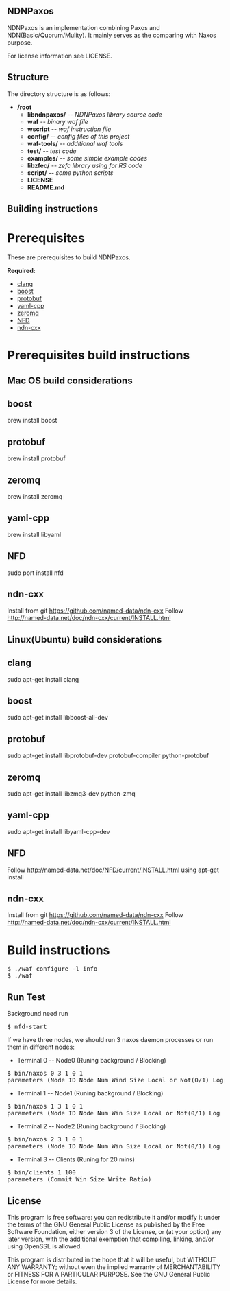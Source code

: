 NDNPaxos
----

NDNPaxos is an implementation combining Paxos and NDN(Basic/Quorum/Mulity). It mainly serves as the comparing with Naxos purpose.

For license information see LICENSE.

Structure
----

The directory structure is as follows:

* **/root**
    * **libndnpaxos/** *-- NDNPaxos library source code*
    * **waf** *-- binary waf file*
    * **wscript** *-- waf instruction file*
    * **config/** *-- config files of this project* 
    * **waf-tools/** *-- additional waf tools*
    * **test/** *-- test code*
    * **examples/** *-- some simple example codes*
    * **libzfec/** *-- zefc library using for RS code*
    * **script/** *-- some python scripts*
    * **LICENSE**
    * **README.md**

Building instructions
----
Prerequisites
==
These are prerequisites to build NDNPaxos.

**Required:**
* [clang](http://clang.llvm.org/)
* [boost](http://www.boost.org/)
* [protobuf](https://developers.google.com/protocol-buffers/)
* [yaml-cpp](http://yaml.org/)
* [zeromq](http://zeromq.org/)
* [NFD](http://named-data.net/doc/NFD/current/INSTALL.html)
* [ndn-cxx](http://named-data.net/doc/ndn-cxx/current/INSTALL.html)

Prerequisites build instructions
==

Mac OS build considerations 
-

boost
--
brew install boost

protobuf
--
brew install protobuf

zeromq
--
brew install zeromq

yaml-cpp
--
brew install libyaml

NFD
--
sudo port install nfd

ndn-cxx
--
Install from git https://github.com/named-data/ndn-cxx
Follow http://named-data.net/doc/ndn-cxx/current/INSTALL.html


Linux(Ubuntu) build considerations 
-

clang
--
sudo apt-get install clang 

boost
--
sudo apt-get install libboost-all-dev

protobuf
--
sudo apt-get install libprotobuf-dev protobuf-compiler python-protobuf 

zeromq
--
sudo apt-get install libzmq3-dev python-zmq

yaml-cpp
--
sudo apt-get install libyaml-cpp-dev 

NFD
--
Follow http://named-data.net/doc/NFD/current/INSTALL.html
using apt-get install 


ndn-cxx
--
Install from git https://github.com/named-data/ndn-cxx
Follow http://named-data.net/doc/ndn-cxx/current/INSTALL.html


Build instructions
==
<pre>
$ ./waf configure -l info
$ ./waf
</pre>


Run Test
--
Background need run 
<pre>
$ nfd-start
</pre>

If we have three nodes, we should run 3 naxos daemon processes or run them in different nodes: 

- Terminal 0  -- Node0 (Runing background / Blocking)
<pre>
$ bin/naxos 0 3 1 0 1
parameters (Node_ID Node_Num Wind_Size Local_or_Not(0/1) Log_Win_Size)
</pre>

- Terminal 1  -- Node1 (Runing background / Blocking)
<pre>
$ bin/naxos 1 3 1 0 1
parameters (Node_ID Node_Num Win_Size Local_or_Not(0/1) Log_Win_Size)
</pre>

- Terminal 2  -- Node2 (Runing background / Blocking)
<pre>
$ bin/naxos 2 3 1 0 1
parameters (Node_ID Node_Num Win_Size Local_or_Not(0/1) Log_Win_Size)
</pre>

- Terminal 3  -- Clients (Runing for 20 mins)
<pre>
$ bin/clients 1 100
parameters (Commit_Win_Size Write_Ratio)
</pre> 

License
---
This program is free software: you can redistribute it and/or modify it under the terms of the GNU General Public License as published by the Free Software Foundation, either version 3 of the License, or (at your option) any later version, with the additional exemption that compiling, linking, and/or using OpenSSL is allowed.

This program is distributed in the hope that it will be useful, but WITHOUT ANY WARRANTY; without even the implied warranty of MERCHANTABILITY or FITNESS FOR A PARTICULAR PURPOSE. See the GNU General Public License for more details.
